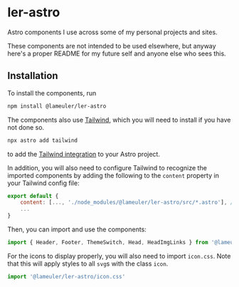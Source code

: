 # ler-astro

Astro components I use across some of my personal projects and sites.

These components are not intended to be used elsewhere, but anyway here's a proper README for my future self and anyone else who sees this.

## Installation

To install the components, run
```sh
npm install @lameuler/ler-astro
```

The components also use [Tailwind](https://tailwindcss.com), which you will need to install if you have not done so.

```sh
npx astro add tailwind
```
to add the [Tailwind integration](https://docs.astro.build/en/guides/integrations-guide/tailwind/) to your Astro project.

In addition, you will also need to configure Tailwind to recognize the imported components by adding the following to the `content` property in your Tailwind config file:
```js
export default {
	content: [..., './node_modules/@lameuler/ler-astro/src/*.astro'], // add the imported components
	...
}
```

Then, you can import and use the components:
```ts
import { Header, Footer, ThemeSwitch, Head, HeadImgLinks } from '@lameuler/ler-astro'
```

For the icons to display properly, you will also need to import `icon.css`. Note that this will apply styles to all `svg`s with the class `icon`.
```ts
import '@lameuler/ler-astro/icon.css'
```
